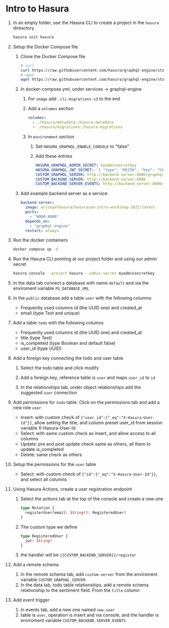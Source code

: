 # Intro to Hasura

1. In an empty folder, use the Hasura CLI to create a project in the `hasura` diresctory

   ```bash
   hasura init hasura
   ```

1. Setup the Docker Compose file

   1. Clone the Docker Compose file

      ```bash
      # curl
      curl https://raw.githubusercontent.com/hasura/graphql-engine/stable/install-manifests/docker-compose/docker-compose.yaml -o docker-compose.yml
      # wget
      wget https://raw.githubusercontent.com/hasura/graphql-engine/stable/install-manifests/docker-compose/docker-compose.yaml
      ```

   1. In docker-compose.yml, under services -> graphql-engine

      1. For `image` add `.cli-migrations-v3` to the end

      1. Add a `volumes` section

         ```yaml
         volumes:
           - ./hasura/metadata:/hasura-metadata
           - ./hasura/migrations:/hasura-migrations
         ```

      1. In `environment` section

         1. Set `HASURA_GRAPHQL_ENABLE_CONSOLE` to "false"

         1. Add these entries

            ```yaml
            HASURA_GRAPHQL_ADMIN_SECRET: myadminsecretkey
            HASURA_GRAPHQL_JWT_SECRET: '{ "type": "HS256", "key": "this-is-a-generic-HS256-secret-key-and-you-should-really-change-it" }'
            CUSTOM_GRAPHQL_SERVER: http://backend-server:4000/graphql
            CUSTOM_BACKEND_SERVER: http://backend-server:4000
            CUSTOM_BACKEND_SERVER_EVENTS: http://backend-server:4000/events
            ```

   1. Add example backend server as a service

      ```yaml
      backend-server:
        image: arjunyelhasura/hasuracon-intro-workshop-2022:latest
        ports:
          - "4000:4000"
        depends_on:
          - "graphql-engine"
        restart: always
      ```

1. Run the docker containers

   ```bash
   docker compose up -d
   ```

1. Run the Hasura CLI pointing at our project folder and using our admin secret

   ```bash
   hasura console --project hasura --admin-secret myadminsecretkey
   ```

1. In the data tab connect a database with name `default` and via the enviroment variable `PG_DATABASE_URL`

1. In the `public` database add a table `user` with the following columns:

   - Frequently used columns id (the UUID one) and created_at
   - email (type Text and unique)

1. Add a table `todo` with the following columns

   - Frequently used columns id (the UUID one) and created_at
   - title (type Text)
   - is_completed (type Boolean and default false)
   - user_id (type UUID)

1. Add a foreign key connecting the todo and user table

   1. Select the todo table and click modify

   1. Add a foreign key, reference table is `user` and maps `user_id` to `id`

   1. In the relationships tab, under object relationships add the suggested `user` connection

1. Add permissions for `todo` table. Click on the permissions tab and add a new role `user`

   - Insert: with custom check of `{"user_id":{"_eq":"X-Hasura-User-Id"}}`, allow setting the title, and column preset user_id from session variable X-Hasura-User-Id
   - Select: with same custom check as insert, and allow access to all columns
   - Update: pre and post update check same as others, all them to update is_completed
   - Delete: same check as others

1. Setup the permissions for the `user` table

   - Select: with custom check of `{"id":{"_eq":"X-Hasura-User-Id"}}`, and select all columns

1. Using Hasura Actions, create a user registration endpoint

   1. Select the actions tab at the top of the console and create a new one

      ```graphql
      type Mutation {
        registerUser(email: String!): RegisteredUser!
      }
      ```

   1. The custom type we define

      ```graphql
      type RegisteredUser {
        jwt: String!
      }
      ```

   1. the handler will be `{{CUSTOM_BACKEND_SERVER}}/register`

1. Add a remote schema

   1. In the remote schema tab, add `custom-server` from the enviroment variable `CUSTOM_GRAPHQL_SERVER`
   1. In the data tab, todo table relationships, add a remote schema relationship to the sentiment field. From the `title` column

1. Add event trigger

   1. In events tab, add a new one named `new_user`
   1. table is `user`, operation is insert and via console, and the handler is enviroment variable `CUSTOM_BACKEND_SERVER_EVENTS`
